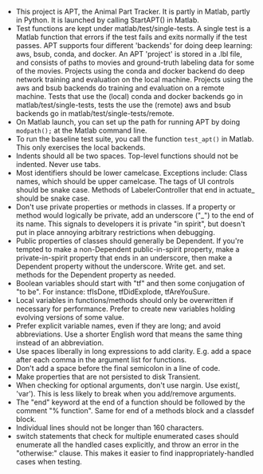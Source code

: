 - This project is APT, the Animal Part Tracker.  It is partly in Matlab, partly in Python.  It is launched by calling StartAPT() in Matlab.
- Test functions are kept under matlab/test/single-tests.  A single test is a Matlab function that errors if the test fails and exits normally if the test passes.  APT supports four different 'backends' for doing deep learning: aws, bsub, conda, and docker.  An APT 'project' is stored in a .lbl file, and consists of paths to movies and ground-truth labeling data for some of the movies.  Projects using the conda and docker backend do deep network training and evaluation on the local machine.  Projects using the aws and bsub backends do training and evaluation on a remote machine.  Tests that use the (local) conda and docker backends go in matlab/test/single-tests, tests the use the (remote) aws and bsub backends go in matlab/test/single-tests/remote.
- On Matlab launch, you can set up the path for running APT by doing `modpath();` at the Matlab command line.
- To run the baseline test suite, you call the function `test_apt()` in Matlab.  This only exercises the local backends.
- Indents should all be two spaces.  Top-level functions should not be indented.  Never use tabs.
- Most identifiers should be lower camelcase.  Exceptions include: Class names, which should be upper camelcase.  The tags of UI controls should be snake case.  Methods of LabelerController that end in actuate_ should be snake case.
- Don't use private properties or methods in classes.  If a property or method would logically be private, add an underscore ("_") to the end of its name.  This signals to developers it is private "in spirit", but doesn't put in place annoying arbitrary restrictions when debugging.
- Public properties of classes should generally be Dependent.  If you're tempted to make a non-Dependent public-in-spirit property, make a private-in-spirit property that ends in an underscore, then make a Dependent property without the underscore.  Write get. and set. methods for the Dependent property as needed.
- Boolean variables should start with "tf" and then some conjugation of "to be".  For instance: tfIsDone, tfDidExplode, tfAreYouSure.
- Local variables in functions/methods should only be overwritten if necessary for performance.  Prefer to create new variables holding evolving versions of some value.
- Prefer explicit variable names, even if they are long; and avoid abbreviations.  Use a shorter English word that means the same thing instead of an abbreviation.
- Use spaces liberally in long expressions to add clarity.  E.g. add a space after each comma in the argument list for functions.
- Don't add a space before the final semicolon in a line of code.
- Make properties that are not persisted to disk Transient.
- When checking for optional arguments, don't use nargin.  Use exist(<variable name>, 'var').  This is less likely to break when you add/remove arguments.
- The "end" keyword at the end of a function should be followed by the comment "% function".  Same for end of a methods block and a classdef block.
- Individual lines should not be longer than 160 characters.
- switch statements that check for multiple enumerated cases should enumerate all the handled cases explicitly, and throw an error in the "otherwise:" clause.  This makes it easier to find inappropriately-handled cases when testing.




